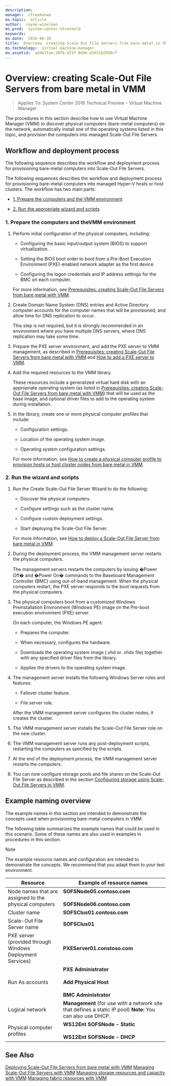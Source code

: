 ```yaml
---
description:  
manager:  cfreemanwa
ms.topic:  article
author:  rayne-wiselman
ms.prod:  system-center-threshold
keywords:  
ms.date:  2016-06-28
title:  Overview  creating Scale Out File Servers from bare metal in VMM
ms.technology:  virtual-machine-manager
ms.assetid:  ad4b7faa-26fb-4f3f-849e-e563162956cf
---
```


# Overview: creating Scale-Out File Servers from bare metal in VMM

>Applies To: System Center 2016 Technical Preview - Virtual Machine Manager

The procedures in this section describe how to use Virtual Machine Manager (VMM) to discover physical computers (bare-metal computers) on the network, automatically install one of the operating systems listed in this topic, and provision the computers into managed Scale-Out File Servers.

## <a name="BKMK_workflow"></a>Workflow and deployment process
The following sequence describes the workflow and deployment process for provisioning bare-metal computers into Scale-Out File Servers.

The following sequences describes the workflow and deployment process for provisioning bare-metal computers into managed Hyper-V hosts or host clusters. The workflow has two main parts:

-   [1. Prepare the computers and the VMM environment](#BKMK_Prep)

-   [2. Run the appropriate wizard and scripts](#BKMK_Wiz)

### <a name="BKMK_Prep"></a>1. Prepare the computers and theVMM environment

1.  Perform initial configuration of the physical computers, including:

    -   Configuring the basic input/output system (BIOS) to support virtualization.

    -   Setting the BIOS boot order to boot from a Pre-Boot Execution Environment (PXE)-enabled network adapter as the first device.

    -   Configuring the logon credentials and IP address settings for the BMC on each computer.

    For more information, see [Prerequisites: creating Scale-Out File Servers from bare metal with VMM](Prerequisites--creating-Scale-Out-File-Servers-from-bare-metal-with-VMM.md).

2.  Create Domain Name System (DNS) entries and Active Directory computer accounts for the computer names that will be provisioned, and allow time for DNS replication to occur.

    This step is not required, but it is strongly recommended in an environment where you have multiple DNS servers, where DNS replication may take some time.

3.  Prepare the PXE server environment, and add the PXE server to VMM management, as described in [Prerequisites: creating Scale-Out File Servers from bare metal with VMM](Prerequisites--creating-Scale-Out-File-Servers-from-bare-metal-with-VMM.md) and [How to add a PXE server to VMM](How-to-add-a-PXE-server-to-VMM.md).

4.  Add the required resources to the VMM library.

    These resources include a generalized virtual hard disk with an appropriate operating system (as listed in [Prerequisites: creating Scale-Out File Servers from bare metal with VMM](Prerequisites--creating-Scale-Out-File-Servers-from-bare-metal-with-VMM.md)) that will be used as the base image, and optional driver files to add to the operating system during installation.

5.  In the library, create one or more physical computer profiles that include:

    -   Configuration settings.

    -   Location of the operating system image.

    -   Operating system configuration settings.

    For more information, see [How to create a physical computer profile to provision hosts or host cluster nodes from bare metal in VMM](How-to-create-a-physical-computer-profile-to-provision-hosts-or-host-cluster-nodes-from-bare-metal-in-VMM.md).

### <a name="BKMK_Wiz"></a>2. Run the wizard and scripts

1.  Run the  Create Scale-Out File Server Wizard to do the following:

    -   Discover the physical computers.

    -   Configure settings such as the cluster name.

    -   Configure custom deployment settings.

    -   Start deploying the Scale-Out File Server.

    For more information, see [How to deploy a Scale-Out File Server from bare metal in VMM](How-to-deploy-a-Scale-Out-File-Server-from-bare-metal-in-VMM.md).

2.  During the deployment process, the VMM management server restarts the physical computers.

    The management servers restarts the computers by issuing �Power Off� and �Power On� commands to the Baseboard Management Controller (BMC) using out-of-band management. When the physical computers restart, the PXE server responds to the boot requests from the physical computers.

3.  The physical computers boot from a customized Windows Preinstallation Environment (Windows PE) image on the Pre-boot execution environment (PXE) server.

    On each computer, the Windows PE agent:

    -   Prepares the computer.

    -   When necessary, configures the hardware.

    -   Downloads the operating system image (.vhd or .vhdx file) together with any specified driver files from the library.

    -   Applies the drivers to the operating system image.

4.  The management server installs the following Windows Server roles and features:

    -   Failover cluster feature.

    -   File server role.

    After the VMM management server configures the cluster nodes, it creates the cluster.

5.  The VMM management server installs the Scale-Out File Server role on the new cluster.

6.  The VMM management server runs any post-deployment scripts, restarting the computers as specified by the scripts.

7.  At the end of the deployment process, the VMM management server restarts the computers.

8.  You can now configure storage pools and file shares on the Scale-Out File Server as described in the section [Configuring storage using Scale-Out File Servers in VMM](Configuring-storage-using-Scale-Out-File-Servers-in-VMM.md).

## <a name="BKMK_example"></a>Example naming overview
The example names in this section are intended to demonstrate the concepts used when provisioning bare-metal computers in VMM.

The following table summarizes the example names that could be used in this scenario. Some of these names are also used in examples in procedures in this section.

> [!NOTE]
> The example resource names and configuration are intended to demonstrate the concepts. We recommend that you adapt them to your test environment.

|Resource|Example of resource names|
|------------|-----------------------------|
|Node names that are assigned to the physical computers|**SOFSNode05.contoso.com**<br /><br />**SOFSNode06.contoso.com**|
|Cluster name|**SOFSClus01.contoso.com**|
|Scale-Out File Server name|**SOFSClus01**|
|PXE server (provided through Windows Deployment Services)|**PXEServer01.constoso.com**|
|Run As accounts|**PXE Administrator**<br /><br />**Add Physical Host**<br /><br />**BMC Administrator**|
|Logical network|**Management** (for use with a network site that defines a static IP pool) **Note:** You can also use DHCP.|
|Physical computer profiles|**WS12Ent SOFSNode - Static**<br /><br />**WS12Ent SOFSNode - DHCP**|

## See Also
[Deploying Scale-Out File Servers from bare metal with VMM](Deploying-Scale-Out-File-Servers-from-bare-metal-with-VMM.md)
[Managing Scale-Out File Servers with VMM](Managing-Scale-Out-File-Servers-with-VMM.md)
[Managing storage resources and capacity with VMM](Managing-storage-resources-and-capacity-with-VMM.md)
[Managing fabric resources with VMM](Managing-fabric-resources-with-VMM.md)



